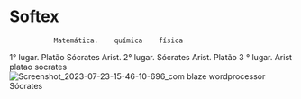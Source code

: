 # Softex

               Matemática.    química    física 
1° lugar.       Platão        Sócrates   Arist. 
2° lugar.      Sócrates        Arist.    Platão 
3 ° lugar.      Arist         platao  socrates![Screenshot_2023-07-23-15-46-10-696_com blaze wordprocessor](https://github.com/victorflacerda/Softex/assets/140343598/01108cc3-5283-418e-a81a-e917178c985b)
 Sócrates
